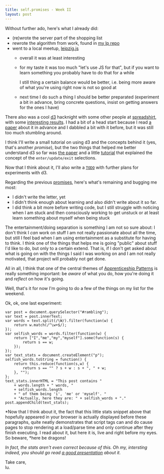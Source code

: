 ```yaml
---
title: self.promises - Week II
layout: post
---
```


Without further ado, here's what I already did:

* (re)wrote the server part of the shopping list
* rewrote the algorithm from work, found in [my lp repo][lp-java]
* went to a local meetup, [leipzig.js][]
    - overall it was at least interesting
    - for my taste it was too much "let's use JS for that", but if you
      want to learn something you probably have to do that for a while
    
      I still thing a certain balance would be better, i.e. being more
      aware of what you're using right now is not so good at
    - next time I do such a thing I should be better preparated
      (experiment a bit in advance, bring concrete questions, insist on
      getting answers for the ones I have)

There also was a cool [d3][] hacknight with some other people at
[spreadshirt][], with some [interesting results][d3-hacknight]. I had a
bit of a head start because I read [a paper][d3-paper] about it in
advance and I dabbled a bit with it before, but it was still too much
stumbling around.

I think I'll write a small tutorial on using d3 and the concepts behind
it (yes, that's another *promise*), but the two things that helped me
better understand d3 so far was [the paper][d3-paper] and a little
[tutorial][d3-tutorial] that explained the concept of the
`enter/update/exit` selections.

Now that I think about it, I'll also write a [`TODO`][d3-hacknight-todo]
with further plans for experiments with d3.

Regarding the previous [promises][self.promises], here's what's
remaining and bugging me most:

* I didn't write the letter, yet
* I didn't think enough about learning and also didn't write about it so
  far.
* I did think a bit more before writing code, but I still struggle with
  noticing when I am stuck and then consciously working to get unstuck
  or at least learn something about myself when being stuck

The entertainment/doing separation is something I am not so sure about:
I don't think I *can* work on stuff I am not really passionate about
all the time, but still I feel bad when I am using entertainment as a
substitute for having to think. I think one of the things that helps me
is going "public" about stuff I'd like to do, but only to a certain
extend. That is, if I don't get asked about what is going on with the
things I said I was working on and I am not really motivated, that
project will probably not get done.

All in all, I think that one of the central themes of [Apprenticeship
Patterns][] is really something important: be *aware* of what you do,
how you're doing it and *reflect* on how it's going.

Well, that's it for now I'm going to do a few of the things on my list
for the weekend.

Ok, ok, one last experiment:

    var post = document.querySelector("#rambling");
    var text = post.innerText;
    var words = text.split(/\W/).filter(function(w) {
        return w.match(/^\w+$/);
    });
    var selfish_words = words.filter(function(w) {
        return ["I","me","my","myself"].some(function(s) {
            return s == w;
        });
    });
    var text_stats = document.createElement("p");
    selfish_words.toString = function() {
        return this.reduce(function(s,w) {
            return s == "" ? s + w : s + ", " + w;
        }, "");
    };
    text_stats.innerHTML = "This post contains "
        + words.length + " words, "
        + selfish_words.length
        + " of them being 'i', 'me' or 'myself'. "
        + "Actually, here they are: " + selfish_words + "."
    post.appendChild(text_stats);

<script type="text/javascript">
var code_snippets = document.querySelectorAll("#rambling code");
var stats_code = code_snippets[code_snippets.length - 1];
eval(stats_code.innerText);
</script>

*Now that I think about it, the fact that this little stats snippet above
that hopefully appeared in your browser is actually displayed before
these paragraphs, quite neatly demonstrates that script tags can and do
cause pages to stop rendering at a load/parse time and only continue after
they finish executing. I read about it, but here it is, live and right
before my eyes. So beware, *here be dragons!

*In fact, the stats aren't even correct because of this. Oh my,
intersting indeed, you should go read [a good presentation][web-fast]
about it.*

Take care, <br /><!-- sorry -->
  lu.

[lp-java]: https://github.com/heyLu/lp/confidence/master/java
[leipzig.js]: http://leipzigjs.github.io
[d3]: http://d3js.org
[spreadshirt]: http://spreadshirt.net
[d3-hacknight]: https://github.com/cburgmer/d3-hacknight
[d3-paper]: http://vis.stanford.edu/papers/d3
[d3-tutorial]: http://mbostock.github.io/d3/tutorial/circle.html
[d3-hacknight-todo]: https://github.com/cburgmer/d3-hacknight/master/TODO.md
[self.promises]: /2013-04-06-self.promises.md
[Apprenticeship Patterns]: http://apprenticeship-patterns.labs.oreilly.com/
[web-fast]: http://www.igvita.com/slides/2013/breaking-1s-mobile-barrier.pdf
